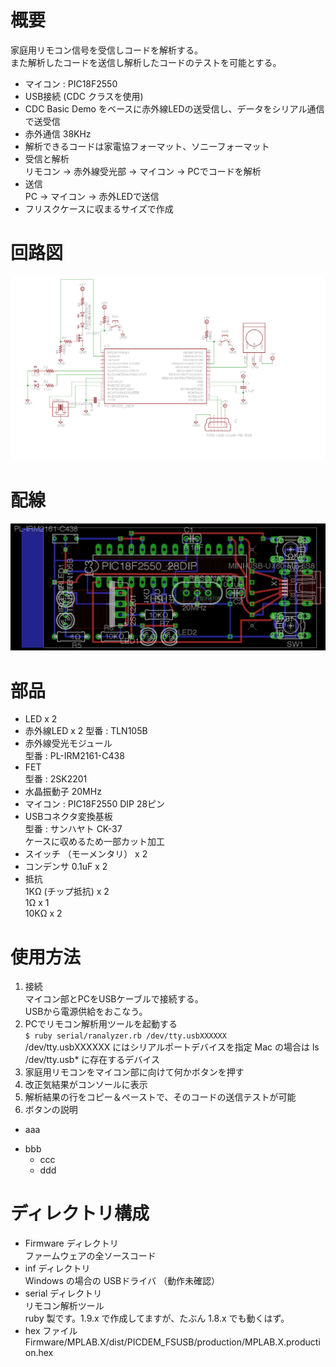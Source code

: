 概要
====
家庭用リモコン信号を受信しコードを解析する。  
また解析したコードを送信し解析したコードのテストを可能とする。  

- マイコン : PIC18F2550
- USB接続 (CDC クラスを使用)
- CDC Basic Demo をベースに赤外線LEDの送受信し、データをシリアル通信で送受信
- 赤外通信 38KHz
- 解析できるコードは家電協フォーマット、ソニーフォーマット
- 受信と解析  
 リモコン -> 赤外線受光部 -> マイコン -> PCでコードを解析
- 送信  
 PC -> マイコン -> 赤外LEDで送信
- フリスクケースに収まるサイズで作成


回路図
=====
![回路図](/doc/analyze_remocon/schematic.png)

配線
====
![配線](/doc/analyze_remocon/analyze_remocon.png)


部品
====
- LED x 2
- 赤外線LED x 2
 型番 : TLN105B
- 赤外線受光モジュール  
 型番 : PL-IRM2161-C438
- FET  
 型番 : 2SK2201
- 水晶振動子 20MHz
- マイコン : PIC18F2550 DIP 28ピン
- USBコネクタ変換基板  
 型番 : サンハヤト CK-37  
 ケースに収めるため一部カット加工
- スイッチ （モーメンタリ） x 2
- コンデンサ 0.1uF x 2
- 抵抗  
 1KΩ  (チップ抵抗) x 2  
 1Ω  x 1  
 10KΩ  x 2  


使用方法
========

1. 接続  
 マイコン部とPCをUSBケーブルで接続する。  
 USBから電源供給をおこなう。  
2. PCでリモコン解析用ツールを起動する  
 `$ ruby serial/ranalyzer.rb /dev/tty.usbXXXXXX`  
 /dev/tty.usbXXXXXX にはシリアルポートデバイスを指定
 Mac の場合は ls /dev/tty.usb* に存在するデバイス
3. 家庭用リモコンをマイコン部に向けて何かボタンを押す
4. 改正気結果がコンソールに表示
5. 解析結果の行をコピー＆ペーストで、そのコードの送信テストが可能
6. ボタンの説明
 - aaa
 * bbb
    - ccc
    * ddd



ディレクトリ構成
================

- Firmware ディレクトリ  
 ファームウェアの全ソースコード
- inf ディレクトリ  
 Windows の場合の USBドライバ （動作未確認）
- serial ディレクトリ  
 リモコン解析ツール  
 ruby 製です。1.9.x で作成してますが、たぶん 1.8.x でも動くはず。
- hex ファイル  
 Firmware/MPLAB.X/dist/PICDEM_FSUSB/production/MPLAB.X.production.hex
